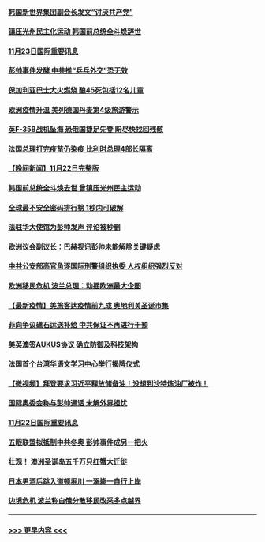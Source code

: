 #### [韩国新世界集团副会长发文“讨厌共产党”](../pages/prog202/a103275592.md?t=11232001) 
#### [镇压光州民主化运动 韩国前总统全斗焕辞世](../pages/prog202/a103275596.md?t=11232001) 
#### [11月23日国际重要讯息](../pages/prog202/a103275598.md?t=11232001) 
#### [彭帅事件发酵 中共推“乒乓外交”恐无效](../pages/prog202/a103275514.md?t=11232001) 
#### [保加利亚巴士大火燃烧 酿45死包括12名儿童](../pages/prog202/a103275487.md?t=11232001) 
#### [欧洲疫情升温 美列德国丹麦第4级旅游警示](../pages/prog202/a103275471.md?t=11232001) 
#### [英F-35B战机坠海 恐俄国捷足先登 盼尽快找回残骸](../pages/prog202/a103275404.md?t=11232001) 
#### [法国总理打完疫苗仍染疫 比利时总理4部长隔离](../pages/prog202/a103275308.md?t=11232001) 
#### [【晚间新闻】11月22日完整版](../pages/prog202/a103275324.md?t=11232001) 
#### [韩国前总统全斗焕去世 曾镇压光州民主运动](../pages/prog202/a103275250.md?t=11232001) 
#### [全球最不安全密码排行榜 1秒内可破解](../pages/prog202/a103275129.md?t=11232001) 
#### [法驻华大使馆为彭帅发声 评论被秒删](../pages/prog202/a103275100.md?t=11232001) 
#### [欧洲议会副议长：巴赫视讯彭帅未能解除关键疑虑](../pages/prog202/a103275172.md?t=11232001) 
#### [中共公安部高官角逐国际刑警组织执委 人权组织强烈反对](../pages/prog202/a103275095.md?t=11232001) 
#### [欧洲移民危机 波兰总理：动摇欧洲最大企图](../pages/prog202/a103274942.md?t=11232001) 
#### [【最新疫情】美旅客达疫情前九成 奥地利关圣诞市集](../pages/prog202/a103274921.md?t=11232001) 
#### [菲向争议礁石运送补给 中共保证不再进行干预](../pages/prog202/a103275059.md?t=11232001) 
#### [美英澳签AUKUS协议 确立防御及科技架构](../pages/prog202/a103274918.md?t=11232001) 
#### [法国首个台湾华语文学习中心举行揭牌仪式](../pages/prog202/a103274872.md?t=11232001) 
#### [【微视频】拜登要求习近平释放储备油！没想到沙特炼油厂被炸！](../pages/prog202/a103274870.md?t=11232001) 
#### [国际奥委会称与彭帅通话 未解外界担忧](../pages/prog202/a103274743.md?t=11232001) 
#### [11月22日国际重要讯息](../pages/prog202/a103274738.md?t=11232001) 
#### [五眼联盟拟抵制中共冬奥 彭帅事件成另一把火](../pages/prog202/a103274393.md?t=11232001) 
#### [壮观！ 澳洲圣诞岛五千万只红蟹大迁徙](../pages/prog202/a103274607.md?t=11232001) 
#### [日本男酒后跳入道顿堀川 一溺毙一自行上岸](../pages/prog202/a103274599.md?t=11232001) 
#### [边境危机 波兰称白俄分散移民改采多点越界](../pages/prog202/a103274128.md?t=11232001) 

----
#### [ >>> 更早内容 <<< ](../indexes/prog202-earlier.md)
